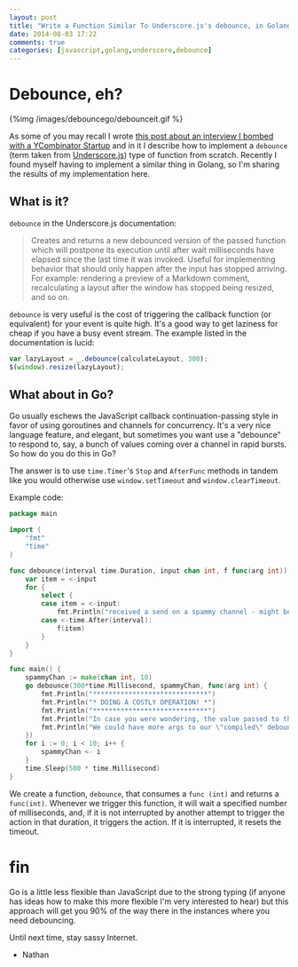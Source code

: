 ```yaml
---
layout: post
title: "Write a Function Similar To Underscore.js's debounce, in Golang"
date: 2014-08-03 17:22
comments: true
categories: [javascript,golang,underscore,debounce]
---
```


# Debounce, eh?

{%img /images/debouncego/debounceit.gif %}

As some of you may recall I wrote [this post about an interview I bombed with a YCombinator Startup](http://nathanleclaire.com/blog/2013/11/16/the-javascript-question-i-bombed-in-an-interview-with-a-y-combinator-startup/) and in it I describe how to implement a `debounce` (term taken from [Underscore.js](http://underscorejs.org/)) type of function from scratch.  Recently I found myself having to implement a similar thing in Golang, so I'm sharing the results of my implementation here.

## What is it?

`debounce` in the Underscore.js documentation:

> Creates and returns a new debounced version of the passed function which will postpone its execution until after wait milliseconds have elapsed since the last time it was invoked. Useful for implementing behavior that should only happen after the input has stopped arriving. For example: rendering a preview of a Markdown comment, recalculating a layout after the window has stopped being resized, and so on. 

`debounce` is very useful is the cost of triggering the callback function (or equivalent) for your event is quite high.  It's a good way to get laziness for cheap if you have a busy event stream.  The example listed in the documentation is lucid:

```js
var lazyLayout = _.debounce(calculateLayout, 300);
$(window).resize(lazyLayout);
```

## What about in Go?

Go usually eschews the JavaScript callback continuation-passing style in favor of using goroutines and channels for concurrency.  It's a very nice language feature, and elegant, but sometimes you want use a "debounce" to respond to, say, a bunch of values coming over a channel in rapid bursts.  So how do you do this in Go?

The answer is to use `time.Timer`'s `Stop` and `AfterFunc` methods in tandem like you would otherwise use `window.setTimeout` and `window.clearTimeout`.

Example code:

```go
package main

import (
	"fmt"
	"time"
)

func debounce(interval time.Duration, input chan int, f func(arg int)) {
	var item = <-input
	for {
		select {
		case item = <-input:
			fmt.Println("received a send on a spammy channel - might be doing a costly operation if not for debounce")
		case <-time.After(interval):
			f(item)
		}
	}
}

func main() {
	spammyChan := make(chan int, 10)
	go debounce(300*time.Millisecond, spammyChan, func(arg int) {
		fmt.Println("*****************************")
		fmt.Println("* DOING A COSTLY OPERATION! *")
		fmt.Println("*****************************")
		fmt.Println("In case you were wondering, the value passed to this function is", arg)
		fmt.Println("We could have more args to our \"compiled\" debounced function too, if we wanted.")
	})
	for i := 0; i < 10; i++ {
		spammyChan <- i
	}
	time.Sleep(500 * time.Millisecond)
}
```

We create a function, `debounce`, that consumes a `func (int)` and returns a `func(int)`.  Whenever we trigger this function, it will wait a specified number of milliseconds, and, if it is not interrupted by another attempt to trigger the action in that duration, it triggers the action.  If it is interrupted, it resets the timeout.

# fin

Go is a little less flexible than JavaScript due to the strong typing (if anyone has ideas how to make this more flexible I'm very interested to hear) but this approach will get you 90% of the way there in the instances where you need debouncing.

Until next time, stay sassy Internet.

- Nathan
